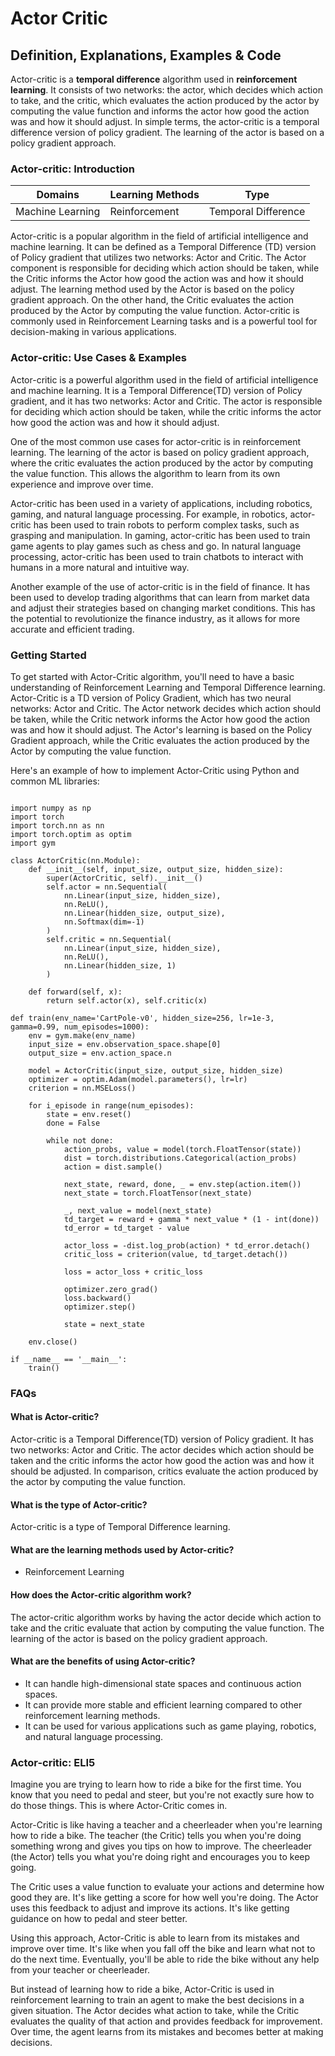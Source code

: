 # Actor Critic

## Definition, Explanations, Examples & Code

Actor-critic is a **temporal difference** algorithm used in **reinforcement learning**. It consists of two networks: the actor, which decides which action to take, and the critic, which evaluates the action produced by the actor by computing the value function and informs the actor how good the action was and how it should adjust. In simple terms, the actor-critic is a temporal difference version of policy gradient. The learning of the actor is based on a policy gradient approach.

### Actor-critic: Introduction

| Domains          | Learning Methods | Type                |
| ---------------- | ---------------- | ------------------- |
| Machine Learning | Reinforcement    | Temporal Difference |

Actor-critic is a popular algorithm in the field of artificial intelligence and machine learning. It can be defined as a Temporal Difference (TD) version of Policy gradient that utilizes two networks: Actor and Critic. The Actor component is responsible for deciding which action should be taken, while the Critic informs the Actor how good the action was and how it should adjust. The learning method used by the Actor is based on the policy gradient approach. On the other hand, the Critic evaluates the action produced by the Actor by computing the value function. Actor-critic is commonly used in Reinforcement Learning tasks and is a powerful tool for decision-making in various applications.

### Actor-critic: Use Cases & Examples

Actor-critic is a powerful algorithm used in the field of artificial intelligence and machine learning. It is a Temporal Difference(TD) version of Policy gradient, and it has two networks: Actor and Critic. The actor is responsible for deciding which action should be taken, while the critic informs the actor how good the action was and how it should adjust.

One of the most common use cases for actor-critic is in reinforcement learning. The learning of the actor is based on policy gradient approach, where the critic evaluates the action produced by the actor by computing the value function. This allows the algorithm to learn from its own experience and improve over time.

Actor-critic has been used in a variety of applications, including robotics, gaming, and natural language processing. For example, in robotics, actor-critic has been used to train robots to perform complex tasks, such as grasping and manipulation. In gaming, actor-critic has been used to train game agents to play games such as chess and go. In natural language processing, actor-critic has been used to train chatbots to interact with humans in a more natural and intuitive way.

Another example of the use of actor-critic is in the field of finance. It has been used to develop trading algorithms that can learn from market data and adjust their strategies based on changing market conditions. This has the potential to revolutionize the finance industry, as it allows for more accurate and efficient trading.

### Getting Started

To get started with Actor-Critic algorithm, you'll need to have a basic understanding of Reinforcement Learning and Temporal Difference learning. Actor-Critic is a TD version of Policy Gradient, which has two neural networks: Actor and Critic. The Actor network decides which action should be taken, while the Critic network informs the Actor how good the action was and how it should adjust. The Actor's learning is based on the Policy Gradient approach, while the Critic evaluates the action produced by the Actor by computing the value function.

Here's an example of how to implement Actor-Critic using Python and common ML libraries:

```

import numpy as np
import torch
import torch.nn as nn
import torch.optim as optim
import gym

class ActorCritic(nn.Module):
    def __init__(self, input_size, output_size, hidden_size):
        super(ActorCritic, self).__init__()
        self.actor = nn.Sequential(
            nn.Linear(input_size, hidden_size),
            nn.ReLU(),
            nn.Linear(hidden_size, output_size),
            nn.Softmax(dim=-1)
        )
        self.critic = nn.Sequential(
            nn.Linear(input_size, hidden_size),
            nn.ReLU(),
            nn.Linear(hidden_size, 1)
        )

    def forward(self, x):
        return self.actor(x), self.critic(x)

def train(env_name='CartPole-v0', hidden_size=256, lr=1e-3, gamma=0.99, num_episodes=1000):
    env = gym.make(env_name)
    input_size = env.observation_space.shape[0]
    output_size = env.action_space.n

    model = ActorCritic(input_size, output_size, hidden_size)
    optimizer = optim.Adam(model.parameters(), lr=lr)
    criterion = nn.MSELoss()

    for i_episode in range(num_episodes):
        state = env.reset()
        done = False

        while not done:
            action_probs, value = model(torch.FloatTensor(state))
            dist = torch.distributions.Categorical(action_probs)
            action = dist.sample()

            next_state, reward, done, _ = env.step(action.item())
            next_state = torch.FloatTensor(next_state)

            _, next_value = model(next_state)
            td_target = reward + gamma * next_value * (1 - int(done))
            td_error = td_target - value

            actor_loss = -dist.log_prob(action) * td_error.detach()
            critic_loss = criterion(value, td_target.detach())

            loss = actor_loss + critic_loss

            optimizer.zero_grad()
            loss.backward()
            optimizer.step()

            state = next_state

    env.close()

if __name__ == '__main__':
    train()

```

### FAQs

#### What is Actor-critic?

Actor-critic is a Temporal Difference(TD) version of Policy gradient. It has two networks: Actor and Critic. The actor decides which action should be taken and the critic informs the actor how good the action was and how it should be adjusted. In comparison, critics evaluate the action produced by the actor by computing the value function.

#### What is the type of Actor-critic?

Actor-critic is a type of Temporal Difference learning.

#### What are the learning methods used by Actor-critic?

* Reinforcement Learning

#### How does the Actor-critic algorithm work?

The actor-critic algorithm works by having the actor decide which action to take and the critic evaluate that action by computing the value function. The learning of the actor is based on the policy gradient approach.

#### What are the benefits of using Actor-critic?

* It can handle high-dimensional state spaces and continuous action spaces.
* It can provide more stable and efficient learning compared to other reinforcement learning methods.
* It can be used for various applications such as game playing, robotics, and natural language processing.

### Actor-critic: ELI5

Imagine you are trying to learn how to ride a bike for the first time. You know that you need to pedal and steer, but you're not exactly sure how to do those things. This is where Actor-Critic comes in.

Actor-Critic is like having a teacher and a cheerleader when you're learning how to ride a bike. The teacher (the Critic) tells you when you're doing something wrong and gives you tips on how to improve. The cheerleader (the Actor) tells you what you're doing right and encourages you to keep going.

The Critic uses a value function to evaluate your actions and determine how good they are. It's like getting a score for how well you're doing. The Actor uses this feedback to adjust and improve its actions. It's like getting guidance on how to pedal and steer better.

Using this approach, Actor-Critic is able to learn from its mistakes and improve over time. It's like when you fall off the bike and learn what not to do the next time. Eventually, you'll be able to ride the bike without any help from your teacher or cheerleader.

But instead of learning how to ride a bike, Actor-Critic is used in reinforcement learning to train an agent to make the best decisions in a given situation. The Actor decides what action to take, while the Critic evaluates the quality of that action and provides feedback for improvement. Over time, the agent learns from its mistakes and becomes better at making decisions.

